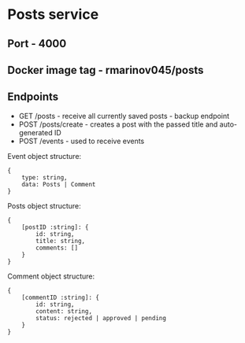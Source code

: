 # Posts service

## Port - 4000

## Docker image tag - rmarinov045/posts

## Endpoints
* GET /posts - receive all currently saved posts - backup endpoint
* POST /posts/create - creates a post with the passed title and auto-generated ID
* POST /events - used to receive events

Event object structure:
```
{
    type: string,
    data: Posts | Comment
}
```
Posts object structure:
```
{
    [postID :string]: {
        id: string,
        title: string,
        comments: []
    }
}
```
Comment object structure:
```
{
    [commentID :string]: {
        id: string,
        content: string,
        status: rejected | approved | pending
    }
}
```